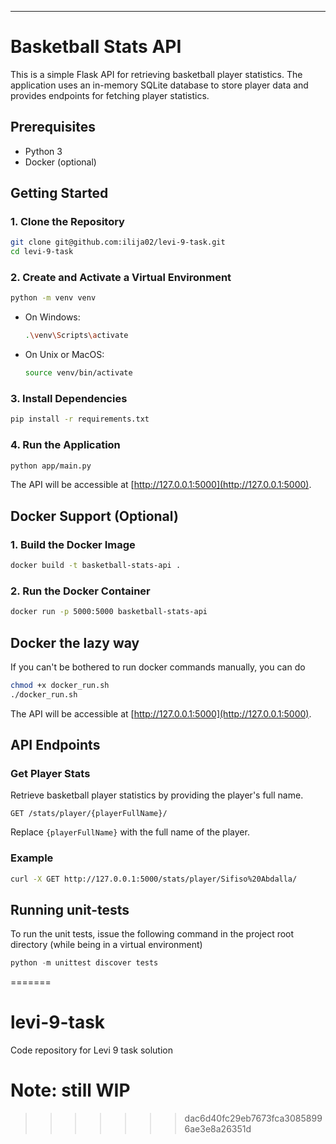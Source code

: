 
---

# Basketball Stats API

This is a simple Flask API for retrieving basketball player statistics. The application uses an in-memory SQLite database to store player data and provides endpoints for fetching player statistics.

## Prerequisites

- Python 3
- Docker (optional)

## Getting Started

### 1. Clone the Repository

```bash
git clone git@github.com:ilija02/levi-9-task.git
cd levi-9-task
```

### 2. Create and Activate a Virtual Environment

```bash
python -m venv venv
```

- On Windows:

  ```bash
  .\venv\Scripts\activate
  ```

- On Unix or MacOS:

  ```bash
  source venv/bin/activate
  ```

### 3. Install Dependencies

```bash
pip install -r requirements.txt
```

### 4. Run the Application

```bash
python app/main.py
```

The API will be accessible at [http://127.0.0.1:5000](http://127.0.0.1:5000).

## Docker Support (Optional)

### 1. Build the Docker Image

```bash
docker build -t basketball-stats-api .
```

### 2. Run the Docker Container

```bash
docker run -p 5000:5000 basketball-stats-api
```

## Docker the lazy way

If you can't be bothered to run docker commands manually, you can do
```bash
chmod +x docker_run.sh
./docker_run.sh
```

The API will be accessible at [http://127.0.0.1:5000](http://127.0.0.1:5000).

## API Endpoints

### Get Player Stats

Retrieve basketball player statistics by providing the player's full name.

```http
GET /stats/player/{playerFullName}/
```

Replace `{playerFullName}` with the full name of the player.

### Example

```bash
curl -X GET http://127.0.0.1:5000/stats/player/Sifiso%20Abdalla/
```

## Running unit-tests

To run the unit tests, issue the following command in the project root directory (while being in a virtual environment)
```python
python -m unittest discover tests
```
=======
# levi-9-task
Code repository for Levi 9 task solution

# Note: still WIP
>>>>>>> dac6d40fc29eb7673fca30858996ae3e8a26351d
